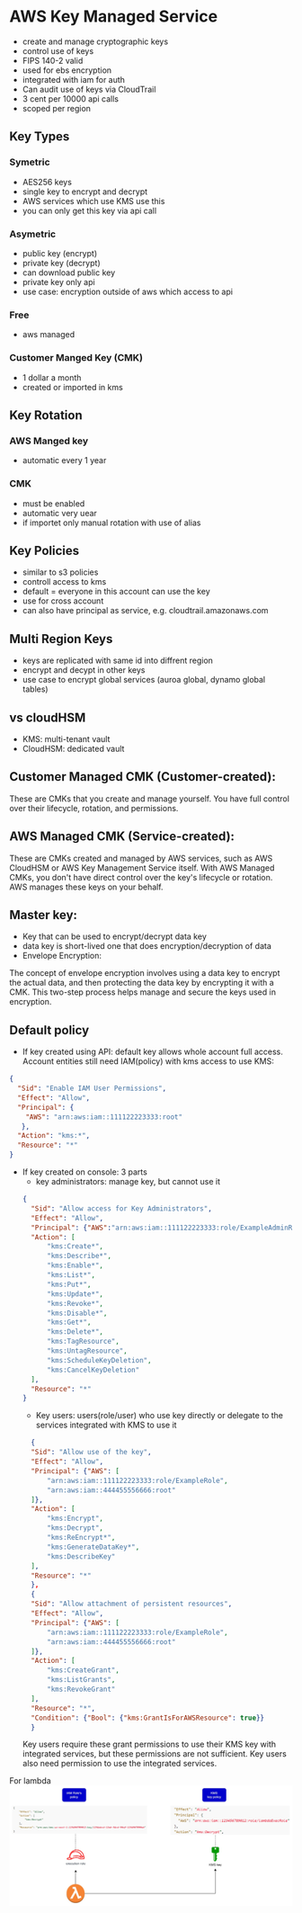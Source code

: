 # AWS Key Managed Service
- create and manage cryptographic keys
- control use of keys
- FIPS 140-2 valid
- used for ebs encryption
- integrated with iam for auth
- Can audit use of keys via CloudTrail
- 3 cent per 10000 api calls
- scoped per region
## Key Types

### Symetric
- AES256 keys
- single key to encrypt and decrypt
- AWS services which use KMS use this
- you can only get this key via api call

### Asymetric
- public key (encrypt)
- private key (decrypt)
- can download public key
- private key only api
- use case: encryption outside of aws which access to api

### Free
- aws managed
### Customer Manged Key (CMK)
- 1 dollar a month
- created or imported in kms

## Key Rotation

### AWS Manged key
- automatic every 1 year

### CMK
- must be enabled
- automatic very uear
- if importet only manual rotation with use of alias

## Key Policies
- similar to s3 policies
- controll access to kms
- default = everyone in this account can use the key
- use for cross account
- can also have principal as service, e.g. cloudtrail.amazonaws.com
## Multi Region Keys
- keys are replicated with same id into diffrent region
- encrypt and decypt in other keys
- use case to encrypt global services (auroa global, dynamo global tables)

## vs cloudHSM
- KMS: multi-tenant vault 
- CloudHSM: dedicated vault

## Customer Managed CMK (Customer-created):

These are CMKs that you create and manage yourself. You have full control over their lifecycle, rotation, and permissions.

## AWS Managed CMK (Service-created):

These are CMKs created and managed by AWS services, such as AWS CloudHSM or AWS Key Management Service itself.
With AWS Managed CMKs, you don't have direct control over the key's lifecycle or rotation. AWS manages these keys on your behalf.

## Master key:
- Key that can be used to encrypt/decrypt data key
- data key is short-lived one that does encryption/decryption of data
- Envelope Encryption:

The concept of envelope encryption involves using a data key to encrypt the actual data, and then protecting the data key by encrypting it with a CMK. This two-step process helps manage and secure the keys used in encryption.

## Default policy
- If key created using API: default key allows whole account full access. Account entities still need IAM(policy) with kms access to use KMS: 
```json
{
  "Sid": "Enable IAM User Permissions",
  "Effect": "Allow",
  "Principal": {
    "AWS": "arn:aws:iam::111122223333:root"
   },
  "Action": "kms:*",
  "Resource": "*"
}
```
- If key created on console: 3 parts 
  - key administrators: manage key, but cannot use it
  ```json
  {
    "Sid": "Allow access for Key Administrators",
    "Effect": "Allow",
    "Principal": {"AWS":"arn:aws:iam::111122223333:role/ExampleAdminRole"},
    "Action": [
        "kms:Create*",
        "kms:Describe*",
        "kms:Enable*",
        "kms:List*",
        "kms:Put*",
        "kms:Update*",
        "kms:Revoke*",
        "kms:Disable*",
        "kms:Get*",
        "kms:Delete*",
        "kms:TagResource",
        "kms:UntagResource",
        "kms:ScheduleKeyDeletion",
        "kms:CancelKeyDeletion"
    ],
    "Resource": "*"
  }
  ```
  - Key users: users(role/user) who use key directly or delegate to the services integrated with KMS to use it
  ```json
    {
    "Sid": "Allow use of the key",
    "Effect": "Allow",
    "Principal": {"AWS": [
        "arn:aws:iam::111122223333:role/ExampleRole",
        "arn:aws:iam::444455556666:root"
    ]},
    "Action": [
        "kms:Encrypt",
        "kms:Decrypt",
        "kms:ReEncrypt*",
        "kms:GenerateDataKey*",
        "kms:DescribeKey"
    ],
    "Resource": "*"
    },
    {
    "Sid": "Allow attachment of persistent resources",
    "Effect": "Allow",
    "Principal": {"AWS": [
        "arn:aws:iam::111122223333:role/ExampleRole",
        "arn:aws:iam::444455556666:root"
    ]},
    "Action": [
        "kms:CreateGrant",
        "kms:ListGrants",
        "kms:RevokeGrant"
    ],
    "Resource": "*",
    "Condition": {"Bool": {"kms:GrantIsForAWSResource": true}}
    }  
  ```
  Key users require these grant permissions to use their KMS key with integrated services, but these permissions are not sufficient. Key users also need permission to use the integrated services.
  
 For lambda
 ![](2024-01-11-04-34-07.png)